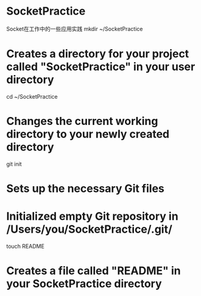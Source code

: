 SocketPractice
==============

Socket在工作中的一些应用实践
mkdir ~/SocketPractice
# Creates a directory for your project called "SocketPractice" in your user directory

cd ~/SocketPractice
# Changes the current working directory to your newly created directory

git init
# Sets up the necessary Git files
# Initialized empty Git repository in /Users/you/SocketPractice/.git/

touch README
# Creates a file called "README" in your SocketPractice directory

